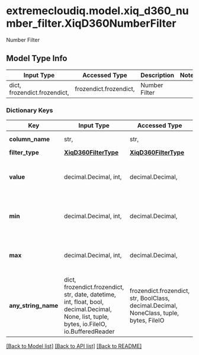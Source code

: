 # extremecloudiq.model.xiq_d360_number_filter.XiqD360NumberFilter

Number Filter

## Model Type Info
Input Type | Accessed Type | Description | Notes
------------ | ------------- | ------------- | -------------
dict, frozendict.frozendict,  | frozendict.frozendict,  | Number Filter | 

### Dictionary Keys
Key | Input Type | Accessed Type | Description | Notes
------------ | ------------- | ------------- | ------------- | -------------
**column_name** | str,  | str,  | The column name | [optional] 
**filter_type** | [**XiqD360FilterType**](XiqD360FilterType.md) | [**XiqD360FilterType**](XiqD360FilterType.md) |  | [optional] 
**value** | decimal.Decimal, int,  | decimal.Decimal,  | The value | [optional] value must be a 64 bit integer
**min** | decimal.Decimal, int,  | decimal.Decimal,  | The minimum value | [optional] value must be a 64 bit integer
**max** | decimal.Decimal, int,  | decimal.Decimal,  | The maximum value | [optional] value must be a 64 bit integer
**any_string_name** | dict, frozendict.frozendict, str, date, datetime, int, float, bool, decimal.Decimal, None, list, tuple, bytes, io.FileIO, io.BufferedReader | frozendict.frozendict, str, BoolClass, decimal.Decimal, NoneClass, tuple, bytes, FileIO | any string name can be used but the value must be the correct type | [optional]

[[Back to Model list]](../../README.md#documentation-for-models) [[Back to API list]](../../README.md#documentation-for-api-endpoints) [[Back to README]](../../README.md)

